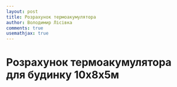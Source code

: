 ```yaml
---
layout: post
title: Розрахунок термоакумулятора
author: Володимир Лісівка
comments: true
usemathjax: true
---
```

<script>
  function p(str) { document.write(str); }

  // Print number in locale specific way.
  var locale_format = new Intl.NumberFormat('uk-UA');
  function pn(number) { document.write(locale_format.format(number)); }
  function pbn(number) { document.write('<b>',locale_format.format(number),'</b>'); }
  
  
</script>

# Розрахунок термоакумулятора для будинку 10x8x5м

